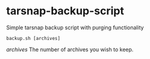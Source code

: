 # tarsnap-backup-script
Simple tarsnap backup script with purging functionality

```backup.sh [archives]```

*archives* The number of archives you wish to keep. 
